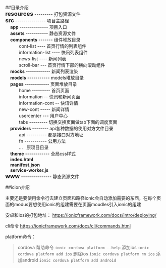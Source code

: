 ##目录介绍<br>
<b style="font-size: 18px;">resources </b>--------- 打包资源文件 <br>
<b style="font-size: 18px;">src</b> --------------- 项目主路径<br>
&nbsp;&nbsp;&nbsp;&nbsp;<b style="font-size: 14px;">app</b> -------------- 项目入口<br>
&nbsp;&nbsp;&nbsp;&nbsp;<b style="font-size: 14px;">assets</b> ----------- 静态资源文件<br>
&nbsp;&nbsp;&nbsp;&nbsp;<b style="font-size: 14px;">components</b> ------- 组件堆放目录<br>
&nbsp;&nbsp;&nbsp;&nbsp;&nbsp;&nbsp;&nbsp;&nbsp;&nbsp;&nbsp;&nbsp;cont-list ---- 首页行情的列表组件<br>
&nbsp;&nbsp;&nbsp;&nbsp;&nbsp;&nbsp;&nbsp;&nbsp;&nbsp;&nbsp;&nbsp;information-list ---- 快讯列表组件<br>
&nbsp;&nbsp;&nbsp;&nbsp;&nbsp;&nbsp;&nbsp;&nbsp;&nbsp;&nbsp;&nbsp;news-list ---- 新闻列表<br>
&nbsp;&nbsp;&nbsp;&nbsp;&nbsp;&nbsp;&nbsp;&nbsp;&nbsp;&nbsp;&nbsp;scroll-bar --- 首页行情下部的横向滚动组件<br>
&nbsp;&nbsp;&nbsp;&nbsp;<b style="font-size: 14px;">mocks</b> ------------ 新闻列表渲染<br>
&nbsp;&nbsp;&nbsp;&nbsp;<b style="font-size: 14px;">models</b> ----------- models堆放目录<br>
&nbsp;&nbsp;&nbsp;&nbsp;<b style="font-size: 14px;">pages</b> ------------ 页面堆放目录<br>
&nbsp;&nbsp;&nbsp;&nbsp;&nbsp;&nbsp;&nbsp;&nbsp;&nbsp;&nbsp;&nbsp;home --------- 首页页面<br>
&nbsp;&nbsp;&nbsp;&nbsp;&nbsp;&nbsp;&nbsp;&nbsp;&nbsp;&nbsp;&nbsp;information -- 快讯和新闻页面<br>
&nbsp;&nbsp;&nbsp;&nbsp;&nbsp;&nbsp;&nbsp;&nbsp;&nbsp;&nbsp;&nbsp;information-cont -- 快讯详情<br>
&nbsp;&nbsp;&nbsp;&nbsp;&nbsp;&nbsp;&nbsp;&nbsp;&nbsp;&nbsp;&nbsp;new-cont ----- 新闻详情<br>
&nbsp;&nbsp;&nbsp;&nbsp;&nbsp;&nbsp;&nbsp;&nbsp;&nbsp;&nbsp;&nbsp;usercenter --- 用户中心<br>
&nbsp;&nbsp;&nbsp;&nbsp;&nbsp;&nbsp;&nbsp;&nbsp;&nbsp;&nbsp;&nbsp;tabs --------- 切换交换页面做tab下面的调度页面<br>
&nbsp;&nbsp;&nbsp;&nbsp;<b style="font-size: 14px;">providers</b> -------- api各种数据的使用对方文件目录<br>
&nbsp;&nbsp;&nbsp;&nbsp;&nbsp;&nbsp;&nbsp;&nbsp;&nbsp;&nbsp;&nbsp;api ---------- 都是接口对方地址<br>
&nbsp;&nbsp;&nbsp;&nbsp;&nbsp;&nbsp;&nbsp;&nbsp;&nbsp;&nbsp;&nbsp;fn ----------- 公用方法<br>
&nbsp;&nbsp;&nbsp;&nbsp;&nbsp;&nbsp;&nbsp;&nbsp;&nbsp;&nbsp;&nbsp;...&nbsp;&nbsp; 原项目目录<br>
&nbsp;&nbsp;&nbsp;&nbsp;<b style="font-size: 14px;">theme</b> ------------ 全局css样式<br>
&nbsp;&nbsp;&nbsp;&nbsp;<b style="font-size: 14px;">index.html</b><br>
&nbsp;&nbsp;&nbsp;&nbsp;<b style="font-size: 14px;">manifest.json</b><br>
&nbsp;&nbsp;&nbsp;&nbsp;<b style="font-size: 14px;">service-worker.js</b><br>
<b style="font-size: 18px;">www</b> --------------- 静态资源文件</b><br>

##icion介绍

主要还是要使用命令行去建立页面和路径ionic会自动添加需要的东西，在每个页面的modus要想使用ionic的组建需要在页面moudles引入ionic的组建

安卓和ios的打包地址：
https://ionicframework.com/docs/intro/deploying/

cli命令
https://ionicframework.com/docs/cli/commands.html

platform命令：
> cordova 帮助命令 `ionic cordova platform --help`
> 添加ios `ionic cordova platform add ios`
> 删除ios `ionic cordova platform rm ios`
> 添加android `ionic cordova platform add android`
